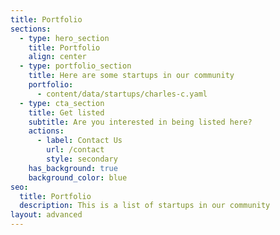 ```yaml
---
title: Portfolio
sections:
  - type: hero_section
    title: Portfolio
    align: center
  - type: portfolio_section
    title: Here are some startups in our community
    portfolio:
      - content/data/startups/charles-c.yaml
  - type: cta_section
    title: Get listed
    subtitle: Are you interested in being listed here?
    actions:
      - label: Contact Us
        url: /contact
        style: secondary
    has_background: true
    background_color: blue
seo:
  title: Portfolio
  description: This is a list of startups in our community
layout: advanced
---
```

